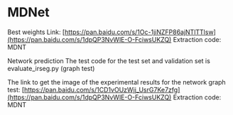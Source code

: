 # MDNet


Best weights Link: [https://pan.baidu.com/s/1Oc-1jiNZFP86ajNTlTTlsw](https://pan.baidu.com/s/1dpQP3NvWlE-O-FciwsUKZQ) Extraction code: MDNT

Network prediction The test code for the test set and validation set is evaluate_irseg.py (graph test)

The link to get the image of the experimental results for the network graph test: [https://pan.baidu.com/s/1CD1vOUzWjj_UsrG7Ke7zfg](https://pan.baidu.com/s/1dpQP3NvWlE-O-FciwsUKZQ) Extraction code: MDNT
